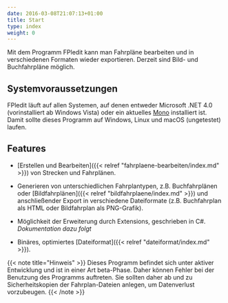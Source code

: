 ```yaml
---
date: 2016-03-08T21:07:13+01:00
title: Start
type: index
weight: 0
---
```


Mit dem Programm FPledit kann man Fahrpläne bearbeiten und in verschiedenen Formaten wieder exportieren. Derzeit sind Bild- und Buchfahrpläne möglich.

## Systemvoraussetzungen
FPledit läuft auf allen Systemen, auf denen entweder Microsoft .NET 4.0 (vorinstalliert ab Windows Vista) oder ein aktuelles [Mono](http://www.mono-project.com/) installiert ist. Damit sollte dieses Programm auf Windows, Linux und macOS (ungetestet) laufen.

## Features
- [Erstellen und Bearbeiten]({{< relref "fahrplaene-bearbeiten/index.md" >}}) von Strecken und Fahrplänen.

- Generieren von unterschiedlichen Fahrplantypen, z.B. Buchfahrplänen oder [Bildfahrplänen]({{< relref "bildfahrplaene/index.md" >}}) und anschließender Export in verschiedene Dateiformate (z.B. Buchfahrplan als HTML oder Bildfahrplan als PNG-Grafik).

- Möglichkeit der Erweiterung durch Extensions, geschrieben in C#. *Dokumentation dazu folgt*

- Binäres, optimiertes [Dateiformat]({{< relref "dateiformat/index.md" >}}).

<!--- **Rudimentärer** Import von bestehenden [jTrainGraph](http://kinzigtalbahn.bplaced.net/homepage/programme.html)-Fahrplänen. (**Achtung:** Planeinstellungen und Konfigurationen der Züge bzw. Bahnhöfe werden nicht übernommen!)-->

{{< note title="Hinweis" >}}
Dieses Programm befindet sich unter aktiver Entwicklung und ist in einer Art beta-Phase. Daher können Fehler bei der Benutzung des Programms auftreten. Sie sollten daher ab und zu Sicherheitskopien der Fahrplan-Dateien anlegen, um Datenverlust vorzubeugen.
{{< /note >}}
